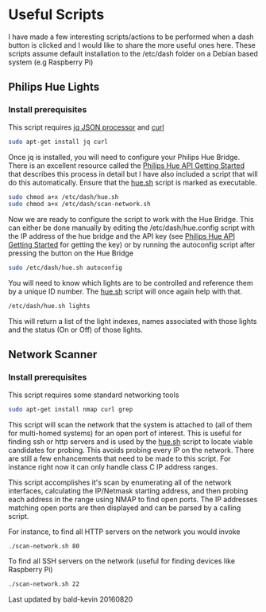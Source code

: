 # Useful Scripts
I have made a few interesting scripts/actions to be performed when a dash button is clicked and I would like to share the more useful ones here. These scripts assume default installation to the /etc/dash folder on a Debian based system (e.g Raspberry Pi)

## Philips Hue Lights
### Install prerequisites
This script requires [jq JSON processor](https://stedolan.github.io/jq/) and [curl](https://curl.haxx.se/docs/manpage.html)

```bash
sudo apt-get install jq curl
```

Once jq is installed, you will need to configure your Philips Hue Bridge. There is an excellent resource called the [Philips Hue API Getting Started](http://www.developers.meethue.com/documentation/getting-started) that describes this process in detail but I have also included a script that will do this automatically. Ensure that the [hue.sh](https://github.com/TampaHackerspace/amazon-dash/blob/master/etc/dash/hue.sh) script is marked as executable.

```bash
sudo chmod a+x /etc/dash/hue.sh
sudo chmod a+x /etc/dash/scan-network.sh
```

Now we are ready to configure the script to work with the Hue Bridge. This can either be done manually by editing the /etc/dash/hue.config script with the IP address of the hue bridge and the API key (see [Philips Hue API Getting Started](http://www.developers.meethue.com/documentation/getting-started) for getting the key) or by running the autoconfig script after pressing the button on the Hue Bridge

```bash
sudo /etc/dash/hue.sh autoconfig
```

You will need to know which lights are to be controlled and reference them by a unique ID number. The [hue.sh](https://github.com/TampaHackerspace/amazon-dash/blob/master/etc/dash/hue.sh) script will once again help with that.

```bash
/etc/dash/hue.sh lights
```

This will return a list of the light indexes, names associated with those lights and the status (On or Off) of those lights.

## Network Scanner
### Install prerequisites
This script requires some standard networking tools

```bash
sudo apt-get install nmap curl grep
```
This script will scan the network that the system is attached to (all of them for multi-homed systems) for an open port of interest. This is useful for finding ssh or http servers and is used by the [hue.sh](https://github.com/TampaHackerspace/amazon-dash/blob/master/etc/dash/hue.sh) script to locate viable candidates for probing. This avoids probing every IP on the network. There are still a few enhancements that need to be made to this script. For instance right now it can only handle class C IP address ranges.

This script accomplishes it's scan by enumerating all of the network interfaces, calculating the IP/Netmask starting address, and then probing each address in the range using NMAP to find open ports. The IP addresses matching open ports are then displayed and can be parsed by a calling script.

For instance, to find all HTTP servers on the network you would invoke
```bash
./scan-network.sh 80
```
To find all SSH servers on the network (useful for finding devices like Raspberry Pi)
```bash
./scan-network.sh 22
```

Last updated by bald-kevin 20160820
